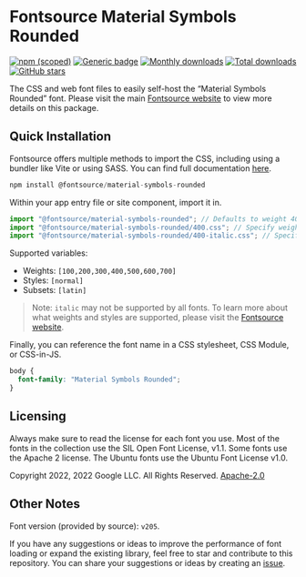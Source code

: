 # Fontsource Material Symbols Rounded

[![npm (scoped)](https://img.shields.io/npm/v/@fontsource/material-symbols-rounded?color=brightgreen)](https://www.npmjs.com/package/@fontsource/material-symbols-rounded) [![Generic badge](https://img.shields.io/badge/fontsource-passing-brightgreen)](https://github.com/fontsource/fontsource) [![Monthly downloads](https://badgen.net/npm/dm/@fontsource/material-symbols-rounded)](https://github.com/fontsource/fontsource) [![Total downloads](https://badgen.net/npm/dt/@fontsource/material-symbols-rounded)](https://github.com/fontsource/fontsource) [![GitHub stars](https://img.shields.io/github/stars/fontsource/fontsource.svg?style=social&label=Star)](https://github.com/fontsource/fontsource/stargazers)

The CSS and web font files to easily self-host the “Material Symbols Rounded” font. Please visit the main [Fontsource website](https://fontsource.org/fonts/material-symbols-rounded) to view more details on this package.

## Quick Installation

Fontsource offers multiple methods to import the CSS, including using a bundler like Vite or using SASS. You can find full documentation [here](https://fontsource.org/docs/getting-started/introduction).

```javascript
npm install @fontsource/material-symbols-rounded
```

Within your app entry file or site component, import it in.

```javascript
import "@fontsource/material-symbols-rounded"; // Defaults to weight 400
import "@fontsource/material-symbols-rounded/400.css"; // Specify weight
import "@fontsource/material-symbols-rounded/400-italic.css"; // Specify weight and style
```

Supported variables:
- Weights: `[100,200,300,400,500,600,700]`
- Styles: `[normal]`
- Subsets: `[latin]`

> Note: `italic` may not be supported by all fonts. To learn more about what weights and styles are supported, please visit the [Fontsource website](https://fontsource.org/fonts/material-symbols-rounded).

Finally, you can reference the font name in a CSS stylesheet, CSS Module, or CSS-in-JS.

```css
body {
  font-family: "Material Symbols Rounded";
}
```

## Licensing
Always make sure to read the license for each font you use. Most of the fonts in the collection use the SIL Open Font License, v1.1. Some fonts use the Apache 2 license. The Ubuntu fonts use the Ubuntu Font License v1.0.

Copyright 2022, 2022 Google LLC.  All Rights Reserved.
[Apache-2.0](http://www.apache.org/licenses/LICENSE-2.0.html)

## Other Notes
Font version (provided by source): `v205`.

If you have any suggestions or ideas to improve the performance of font loading or expand the existing library, feel free to star and contribute to this repository. You can share your suggestions or ideas by creating an [issue](https://github.com/fontsource/fontsource/issues).